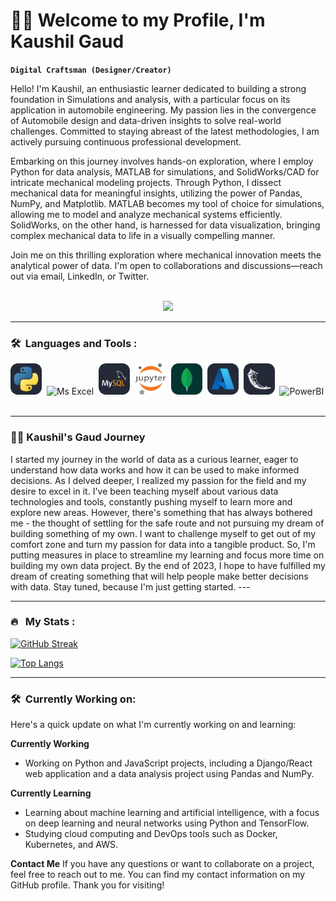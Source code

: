 # 🏄‍♂️ Welcome to my Profile, I'm Kaushil Gaud

**`Digital Craftsman (Designer/Creator)`**

Hello! I'm Kaushil, an enthusiastic learner dedicated to building a strong foundation in Simulations and analysis, with a particular focus on its application in automobile engineering. My passion lies in the convergence of Automobile design and data-driven insights to solve real-world challenges. Committed to staying abreast of the latest methodologies, I am actively pursuing continuous professional development.

Embarking on this journey involves hands-on exploration, where I employ Python for data analysis, MATLAB for simulations, and SolidWorks/CAD for intricate mechanical modeling projects. Through Python, I dissect mechanical data for meaningful insights, utilizing the power of Pandas, NumPy, and Matplotlib. MATLAB becomes my tool of choice for simulations, allowing me to model and analyze mechanical systems efficiently. SolidWorks, on the other hand, is harnessed for data visualization, bringing complex mechanical data to life in a visually compelling manner.

Join me on this thrilling exploration where mechanical innovation meets the analytical power of data. I'm open to collaborations and discussions—reach out via email, LinkedIn, or Twitter. 

<p align="center">
  <br>
  <img src="https://media4.giphy.com/media/gh0RRgkTXedvF0pDc0/giphy.gif?cid=ecf05e47wjnsbbien128y8hxcmhlrxmo3wheninhm395igoz&rid=giphy.gif&ct=g" />
  <br>
</p>

---

### 🛠 &nbsp;Languages and Tools :

<p>
<img src="https://github.com/tandpfun/skill-icons/blob/59059d9d1a2c092696dc66e00931cc1181a4ce1f/icons/Python-Dark.svg" title="Python" alt = "Python" width="50" height="50"/>&nbsp;  
<img src="https://github.com/sempostma/office365-icons/blob/4ef2ee3dc5705f4ab23bc5fc7f236884d0bc10f3/png/1024/excel.png" title="Ms Excel" alt = "Ms Excel" width="40" height="40"/>&nbsp;  
<img src="https://github.com/tandpfun/skill-icons/blob/59059d9d1a2c092696dc66e00931cc1181a4ce1f/icons/MySQL-Dark.svg" title="Mysql" alt = "Mysql" width="50" height="50"/>&nbsp;
<img src="https://github.com/devicons/devicon/blob/1119b9f84c0290e0f0b38982099a2bd027a48bf1/icons/jupyter/jupyter-original-wordmark.svg" title="Jupyter" alt = "Jupyter" width="50" height="50"/>&nbsp; 
<img src="https://github.com/tandpfun/skill-icons/blob/59059d9d1a2c092696dc66e00931cc1181a4ce1f/icons/MongoDB.svg" title="Mongodb" alt = "Mongodb" width="50" height="50"/>&nbsp; 
<img src="https://github.com/tandpfun/skill-icons/blob/59059d9d1a2c092696dc66e00931cc1181a4ce1f/icons/Azure-Dark.svg" title="Azure" alt = "Azure" width="50" height="50"/>&nbsp; 
<img src="https://github.com/tandpfun/skill-icons/blob/59059d9d1a2c092696dc66e00931cc1181a4ce1f/icons/Flask-Dark.svg" title="Flask" alt = "Flask" width="50" height="50"/>&nbsp; 
<img src="https://github.com/microsoft/PowerBI-Icons/blob/f1d4dd6cd52338a186f58bc29c437f64cf6b327b/SVG/Power-BI.svg" title="PowerBI" alt = "PowerBI" width="40" height="40"/>&nbsp;  
  
  
  
</p>

---
 <summary><h3>👨‍💻 Kaushil's Gaud Journey</h3></summary>
 I started my journey in the world of data as a curious learner, eager to understand how data works and how it can be used to make informed decisions. As I delved deeper, I realized my passion for the field and my desire to excel in it. I've been teaching myself about various data technologies and tools, constantly pushing myself to learn more and explore new areas. However, there's something that has always bothered me - the thought of settling for the safe route and not pursuing my dream of building something of my own. I want to challenge myself to get out of my comfort zone and turn my passion for data into a tangible product. So, I'm putting measures in place to streamline my learning and focus more time on building my own data project. By the end of 2023, I hope to have fulfilled my dream of creating something that will help people make better decisions with data. Stay tuned, because I'm just getting started.
---
  
</p>

---

### 🔥 &nbsp; My Stats :
[![GitHub Streak](http://github-readme-streak-stats.herokuapp.com?user=iamkd99&theme=vision-friendly-dark)](https://git.io/streak-stats)

[![Top Langs](https://github-readme-stats.vercel.app/api/top-langs/?username=iamkd99&layout=compact&theme=vision-friendly-dark)](https://github.com/anuraghazra/github-readme-stats)

---
</p>


### 🛠 &nbsp;Currently Working on:

Here's a quick update on what I'm currently working on and learning:

**Currently Working**

- Working on Python and JavaScript projects, including a Django/React web application and a data analysis project using Pandas and NumPy.

**Currently Learning**

- Learning about machine learning and artificial intelligence, with a focus on deep learning and neural networks using Python and TensorFlow.
- Studying cloud computing and DevOps tools such as Docker, Kubernetes, and AWS.




**Contact Me**
If you have any questions or want to collaborate on a project, feel free to reach out to me.
You can find my contact information on my GitHub profile. Thank you for visiting!




